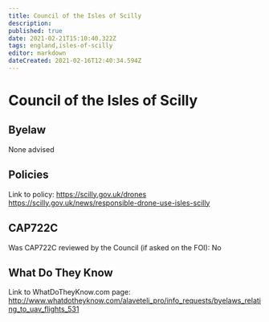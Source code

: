 ```yaml
---
title: Council of the Isles of Scilly
description: 
published: true
date: 2021-02-21T15:10:40.322Z
tags: england,isles-of-scilly
editor: markdown
dateCreated: 2021-02-16T12:40:34.594Z
---
```


# Council of the Isles of Scilly


## Byelaw
None advised

## Policies
Link to policy:
https://scilly.gov.uk/drones
https://scilly.gov.uk/news/responsible-drone-use-isles-scilly

## CAP722C

Was CAP722C reviewed by the Council (if asked on the FOI): No

## What Do They Know

Link to WhatDoTheyKnow.com page:
http://www.whatdotheyknow.com/alaveteli_pro/info_requests/byelaws_relating_to_uav_flights_531


